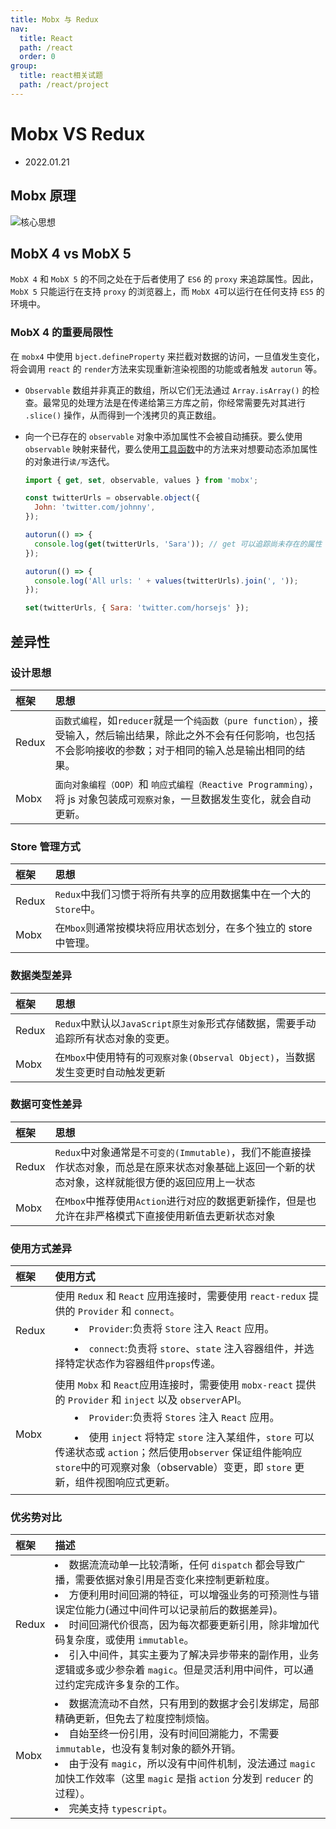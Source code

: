 ```yaml
---
title: Mobx 与 Redux
nav:
  title: React
  path: /react
  order: 0
group:
  title: react相关试题
  path: /react/project
---
```


# Mobx VS Redux

- 2022.01.21

## Mobx 原理

![核心思想](https://cn.mobx.js.org/flow.png)

## MobX 4 vs MobX 5

`MobX 4` 和 `MobX 5` 的不同之处在于后者使用了 `ES6` 的 `proxy` 来追踪属性。因此，`MobX 5` 只能运行在支持 `proxy` 的浏览器上，而 `MobX 4`可以运行在任何支持 `ES5` 的环境中。

### MobX 4 的重要局限性

在 `mobx4` 中使用 `bject.defineProperty` 来拦截对数据的访问，一旦值发生变化，将会调用 `react` 的 `render`方法来实现重新渲染视图的功能或者触发 `autorun` 等。

- `Observable` 数组并非真正的数组，所以它们无法通过 `Array.isArray()` 的检查。最常见的处理方法是在传递给第三方库之前，你经常需要先对其进行 `.slice()` 操作，从而得到一个浅拷贝的真正数组。

- 向一个已存在的 `observable` 对象中添加属性不会被自动捕获。要么使用 `observable` 映射来替代，要么使用[工具函数](https://cn.mobx.js.org/refguide/object-api.html)中的方法来对想要动态添加属性的对象进行`读/写`迭代。

  ```js
  import { get, set, observable, values } from 'mobx';

  const twitterUrls = observable.object({
    John: 'twitter.com/johnny',
  });

  autorun(() => {
    console.log(get(twitterUrls, 'Sara')); // get 可以追踪尚未存在的属性
  });

  autorun(() => {
    console.log('All urls: ' + values(twitterUrls).join(', '));
  });

  set(twitterUrls, { Sara: 'twitter.com/horsejs' });
  ```

## 差异性

### 设计思想

| 框架  | 思想                                                                                                                                                                     |
| :---- | :----------------------------------------------------------------------------------------------------------------------------------------------------------------------- |
| Redux | `函数式编程`，如`reducer`就是一个`纯函数（pure function）`，接受输入，然后输出结果，除此之外不会有任何影响，也包括不会影响接收的参数；对于相同的输入总是输出相同的结果。 |
| Mobx  | `面向对象编程（OOP）`和 `响应式编程（Reactive Programming）`，将 js 对象包装成`可观察对象`，一旦数据发生变化，就会自动更新。                                             |

### Store 管理方式

| 框架  | 思想                                                             |
| :---- | :--------------------------------------------------------------- |
| Redux | `Redux`中我们习惯于将所有共享的应用数据集中在一个大的`Store`中。 |
| Mobx  | 在`Mbox`则通常按模块将应用状态划分，在多个独立的 store 中管理。  |

### 数据类型差异

| 框架  | 思想                                                                              |
| :---- | :-------------------------------------------------------------------------------- |
| Redux | `Redux`中默认以`JavaScript原生对象`形式存储数据，需要手动追踪所有状态对象的变更。 |
| Mobx  | 在`Mbox`中使用特有的`可观察对象(Observal Object)`，当数据发生变更时自动触发更新   |

### 数据可变性差异

| 框架  | 思想                                                                                                                                                 |
| :---- | :--------------------------------------------------------------------------------------------------------------------------------------------------- |
| Redux | `Redux`中对象通常是`不可变的(Immutable)`，我们不能直接操作状态对象，而总是在原来状态对象基础上返回一个新的状态对象，这样就能很方便的返回应用上一状态 |
| Mobx  | 在`Mbox`中推荐使用`Action`进行对应的数据更新操作，但是也允许在非严格模式下直接使用新值去更新状态对象                                                 |

### 使用方式差异

| 框架  | 使用方式                                                                                                                                                                                                                                                                                                                                                                                                                                                    |
| :---- | :---------------------------------------------------------------------------------------------------------------------------------------------------------------------------------------------------------------------------------------------------------------------------------------------------------------------------------------------------------------------------------------------------------------------------------------------------------- |
| Redux | 使用 `Redux` 和 `React` 应用连接时，需要使用 `react-redux` 提供的 `Provider` 和 `connect`。<li style="text-indent:2em;padding: 0.25em 0;">`Provider`:负责将 `Store` 注入 `React` 应用。</li> <li style="text-indent:2em;padding: 0.25em 0;">`connect`:负责将 `store`、`state` 注入容器组件，并选择特定状态作为容器组件`props`传递。</li>                                                                                                                    |
| Mobx  | 使用 `Mobx` 和 `React`应用连接时，需要使用 `mobx-react` 提供的 `Provider` 和 `inject` 以及 `observer`API。<li style="text-indent:2em;padding: 0.25em 0;">`Provider`:负责将 `Stores` 注入 `React` 应用。</li> <li style="text-indent:2em;padding: 0.25em 0;">使用 `inject` 将特定 `store` 注入某组件，`store` 可以传递状态或 `action`；然后使用`observer` 保证组件能响应 `store`中的可观察对象（observable）变更，即 `store` 更新，组件视图响应式更新。</li> |

### 优劣势对比

| 框架  | 描述                                                                                                                                                                                                                                                                                                                                                                                                                                                 |
| :---- | :--------------------------------------------------------------------------------------------------------------------------------------------------------------------------------------------------------------------------------------------------------------------------------------------------------------------------------------------------------------------------------------------------------------------------------------------------- |
| Redux | <li>数据流流动单一比较清晰，任何 `dispatch` 都会导致广播，需要依据对象引用是否变化来控制更新粒度。</li><li>方便利用时间回溯的特征，可以增强业务的可预测性与错误定位能力(通过中间件可以记录前后的数据差异)。</li><li>时间回溯代价很高，因为每次都要更新引用，除非增加代码复杂度，或使用 `immutable`。</li><li>引入中间件，其实主要为了解决异步带来的副作用，业务逻辑或多或少参杂着 `magic`。但是灵活利用中间件，可以通过约定完成许多复杂的工作。</li> |
| Mobx  | <li>数据流流动不自然，只有用到的数据才会引发绑定，局部精确更新，但免去了粒度控制烦恼。</li><li>自始至终一份引用，没有时间回溯能力，不需要 `immutable`，也没有复制对象的额外开销。</li> <li>由于没有 `magic`，所以没有中间件机制，没法通过 `magic` 加快工作效率（这里 `magic` 是指 `action` 分发到 `reducer` 的过程）。</li><li>完美支持 `typescript`。</li>                                                                                          |
